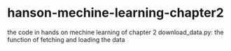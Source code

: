 # hanson-mechine-learning-chapter2
the code in hands on mechine learning of chapter 2
download_data.py: the function of fetching and loading the data
